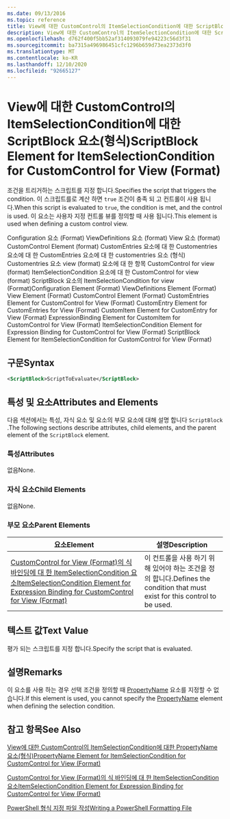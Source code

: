 ```yaml
---
ms.date: 09/13/2016
ms.topic: reference
title: View에 대한 CustomControl의 ItemSelectionCondition에 대한 ScriptBlock 요소(형식)
description: View에 대한 CustomControl의 ItemSelectionCondition에 대한 ScriptBlock 요소(형식)
ms.openlocfilehash: d762f400f5bb52af314093079fe94223c56d3f31
ms.sourcegitcommit: ba7315a496986451cfc1296b659d73ea2373d3f0
ms.translationtype: MT
ms.contentlocale: ko-KR
ms.lasthandoff: 12/10/2020
ms.locfileid: "92665127"
---
```

# <a name="scriptblock-element-for-itemselectioncondition-for-customcontrol-for-view-format"></a><span data-ttu-id="faeeb-103">View에 대한 CustomControl의 ItemSelectionCondition에 대한 ScriptBlock 요소(형식)</span><span class="sxs-lookup"><span data-stu-id="faeeb-103">ScriptBlock Element for ItemSelectionCondition for CustomControl for View (Format)</span></span>

<span data-ttu-id="faeeb-104">조건을 트리거하는 스크립트를 지정 합니다.</span><span class="sxs-lookup"><span data-stu-id="faeeb-104">Specifies the script that triggers the condition.</span></span> <span data-ttu-id="faeeb-105">이 스크립트를로 계산 하면 `true` 조건이 충족 되 고 컨트롤이 사용 됩니다.</span><span class="sxs-lookup"><span data-stu-id="faeeb-105">When this script is evaluated to `true`, the condition is met, and the control is used.</span></span> <span data-ttu-id="faeeb-106">이 요소는 사용자 지정 컨트롤 뷰를 정의할 때 사용 됩니다.</span><span class="sxs-lookup"><span data-stu-id="faeeb-106">This element is used when defining a custom control view.</span></span>

<span data-ttu-id="faeeb-107">Configuration 요소 (Format) ViewDefinitions 요소 (format) View 요소 (format) CustomControl Element (format) CustomEntries 요소에 대 한 Customentries 요소에 대 한 CustomEntries 요소에 대 한 customentries 요소 (형식) Customentries 요소 view (format) 요소에 대 한 항목 CustomControl for view (format) ItemSelectionCondition 요소에 대 한 CustomControl for view (format) ScriptBlock 요소의 ItemSelectionCondition for view (Format)</span><span class="sxs-lookup"><span data-stu-id="faeeb-107">Configuration Element (Format) ViewDefinitions Element (Format) View Element (Format) CustomControl Element (Format) CustomEntries Element for CustomControl for View (Format) CustomEntry Element for CustomEntries for View (Format) CustomItem Element for CustomEntry for View (Format) ExpressionBinding Element for CustomItem for CustomControl for View (Format) ItemSelectionCondition Element for Expression Binding for CustomControl for View (Format) ScriptBlock Element for ItemSelectionCondition for CustomControl for View (Format)</span></span>

## <a name="syntax"></a><span data-ttu-id="faeeb-108">구문</span><span class="sxs-lookup"><span data-stu-id="faeeb-108">Syntax</span></span>

```xml
<ScriptBlock>ScriptToEvaluate</ScriptBlock>
```

## <a name="attributes-and-elements"></a><span data-ttu-id="faeeb-109">특성 및 요소</span><span class="sxs-lookup"><span data-stu-id="faeeb-109">Attributes and Elements</span></span>

<span data-ttu-id="faeeb-110">다음 섹션에서는 특성, 자식 요소 및 요소의 부모 요소에 대해 설명 합니다 `ScriptBlock` .</span><span class="sxs-lookup"><span data-stu-id="faeeb-110">The following sections describe attributes, child elements, and the parent element of the `ScriptBlock` element.</span></span>

### <a name="attributes"></a><span data-ttu-id="faeeb-111">특성</span><span class="sxs-lookup"><span data-stu-id="faeeb-111">Attributes</span></span>

<span data-ttu-id="faeeb-112">없음</span><span class="sxs-lookup"><span data-stu-id="faeeb-112">None.</span></span>

### <a name="child-elements"></a><span data-ttu-id="faeeb-113">자식 요소</span><span class="sxs-lookup"><span data-stu-id="faeeb-113">Child Elements</span></span>

<span data-ttu-id="faeeb-114">없음</span><span class="sxs-lookup"><span data-stu-id="faeeb-114">None.</span></span>

### <a name="parent-elements"></a><span data-ttu-id="faeeb-115">부모 요소</span><span class="sxs-lookup"><span data-stu-id="faeeb-115">Parent Elements</span></span>

|<span data-ttu-id="faeeb-116">요소</span><span class="sxs-lookup"><span data-stu-id="faeeb-116">Element</span></span>|<span data-ttu-id="faeeb-117">설명</span><span class="sxs-lookup"><span data-stu-id="faeeb-117">Description</span></span>|
|-------------|-----------------|
|[<span data-ttu-id="faeeb-118">CustomControl for View (Format)의 식 바인딩에 대 한 ItemSelectionCondition 요소</span><span class="sxs-lookup"><span data-stu-id="faeeb-118">ItemSelectionCondition Element for Expression Binding for CustomControl for View (Format)</span></span>](./itemselectioncondition-element-for-expressionbinding-for-customcontrol-format.md)|<span data-ttu-id="faeeb-119">이 컨트롤을 사용 하기 위해 있어야 하는 조건을 정의 합니다.</span><span class="sxs-lookup"><span data-stu-id="faeeb-119">Defines the condition that must exist for this control to be used.</span></span>|

## <a name="text-value"></a><span data-ttu-id="faeeb-120">텍스트 값</span><span class="sxs-lookup"><span data-stu-id="faeeb-120">Text Value</span></span>

<span data-ttu-id="faeeb-121">평가 되는 스크립트를 지정 합니다.</span><span class="sxs-lookup"><span data-stu-id="faeeb-121">Specify the script that is evaluated.</span></span>

## <a name="remarks"></a><span data-ttu-id="faeeb-122">설명</span><span class="sxs-lookup"><span data-stu-id="faeeb-122">Remarks</span></span>

<span data-ttu-id="faeeb-123">이 요소를 사용 하는 경우 선택 조건을 정의할 때 [PropertyName](./propertyname-element-for-itemselectioncondition-for-customcontrol-for-view-format.md) 요소를 지정할 수 없습니다.</span><span class="sxs-lookup"><span data-stu-id="faeeb-123">If this element is used, you cannot specify the [PropertyName](./propertyname-element-for-itemselectioncondition-for-customcontrol-for-view-format.md) element when defining the selection condition.</span></span>

## <a name="see-also"></a><span data-ttu-id="faeeb-124">참고 항목</span><span class="sxs-lookup"><span data-stu-id="faeeb-124">See Also</span></span>

[<span data-ttu-id="faeeb-125">View에 대한 CustomControl의 ItemSelectionCondition에 대한 PropertyName 요소(형식)</span><span class="sxs-lookup"><span data-stu-id="faeeb-125">PropertyName Element for ItemSelectionCondition for CustomControl for View (Format)</span></span>](./propertyname-element-for-itemselectioncondition-for-customcontrol-for-view-format.md)

[<span data-ttu-id="faeeb-126">CustomControl for View (Format)의 식 바인딩에 대 한 ItemSelectionCondition 요소</span><span class="sxs-lookup"><span data-stu-id="faeeb-126">ItemSelectionCondition Element for Expression Binding for CustomControl for View (Format)</span></span>](./itemselectioncondition-element-for-expressionbinding-for-customcontrol-format.md)

[<span data-ttu-id="faeeb-127">PowerShell 형식 지정 파일 작성</span><span class="sxs-lookup"><span data-stu-id="faeeb-127">Writing a PowerShell Formatting File</span></span>](./writing-a-powershell-formatting-file.md)
